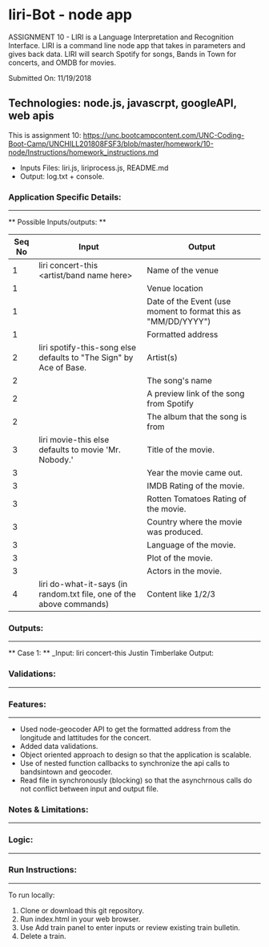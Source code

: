 # liri-Bot - node app
ASSIGNMENT 10 - LIRI is a Language Interpretation and Recognition Interface. 
LIRI is a command line node app that takes in parameters and gives back data.
LIRI will search Spotify for songs, Bands in Town for concerts, and OMDB for movies.

Submitted On: 11/19/2018

## Technologies: node.js, javascrpt, googleAPI, web apis

This is assignment 10: https://unc.bootcampcontent.com/UNC-Coding-Boot-Camp/UNCHILL201808FSF3/blob/master/homework/10-node/Instructions/homework_instructions.md

* Inputs Files: liri.js, liriprocess.js, README.md 
* Output: log.txt + console. 


### Application Specific Details:
-----------------------------
** Possible Inputs/outputs: **

Seq No   | Input        | Output         | 
-------- | ------------  | -------------- | 
1  |   liri  concert-this <artist/band name here> | Name of the venue  | 
1  |   | Venue location 	 | 
1  |   | Date of the Event (use moment to format this as "MM/DD/YYYY") 	|  
1  |   | Formatted address | 
2 |    liri spotify-this-song <song name here> else defaults to "The Sign" by Ace of Base. | Artist(s) 						| 
2 |                                                                                       | The song's name | 
2  |                                                                                       | A preview link of the song from Spotify | 
2  |                                                                                       | The album that the song is from |
3 | liri movie-this <movie name here> else defaults to movie 'Mr. Nobody.'              | Title of the movie. | 
3  |                                                                                       | Year the movie came out. | 
3  |                                                                                       | IMDB Rating of the movie. | 
3 |                                                                                       | Rotten Tomatoes Rating of the movie. | 
3  |                                                                                       | Country where the movie was produced. | 
3  |                                                                                       | Language of the movie. | 
3  |                                                                                       | Plot of the movie. | 
3  |                                                                                       | Actors in the movie. | 
4 | liri do-what-it-says (in random.txt file, one of the above commands) | Content like 1/2/3 | 
                  

### Outputs:
--------------
** Case 1: **
_Input: liri concert-this Justin Timberlake
Output: 

### Validations:
--------------			
			
### Features:
----------
* Used node-geocoder API to get the formatted address from the longitude and lattitudes for the concert. 
* Added data validations.
* Object oriented approach to design so that the application is scalable.
* Use of nested function callbacks to synchronize the api calls to bandsintown and geocoder.
* Read file in synchronously (blocking) so that the asynchrnous calls do not conflict between input and output file.


### Notes & Limitations:
--------------------

  



### Logic:
-------
	
### Run Instructions:
--------------
To run locally:

1) Clone or download this git repository.
2) Run index.html in your web browser. 
3) Use Add train panel to enter inputs or review existing train bulletin.
4) Delete a train.
